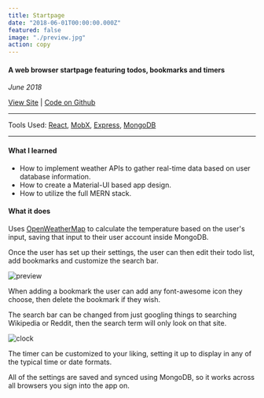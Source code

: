 ```yaml
---
title: Startpage
date: "2018-06-01T00:00:00.000Z"
featured: false
image: "./preview.jpg"
action: copy
---
```


#### A web browser startpage featuring todos, bookmarks and timers

_June 2018_

[View Site](https://startpage-spduk.herokuapp.com/) | [Code on Github](https://github.com/SPDUK/startpage)

---

Tools Used: [React](https://reactjs.org/), [MobX](https://github.com/mobxjs/mobx), [Express](https://expressjs.com/), [MongoDB](https://www.mongodb.com/)

---

#### What I learned

- How to implement weather APIs to gather real-time data based on user database information.
- How to create a Material-UI based app design.
- How to utilize the full MERN stack.

#### What it does

Uses [OpenWeatherMap](https://openweathermap.org/) to calculate the temperature based on the user's input, saving that input to their user account inside MongoDB.

Once the user has set up their settings, the user can then edit their todo list, add bookmarks and customize the search bar.

![preview](https://camo.githubusercontent.com/ec276cdad702074ceac015ec3ae8852ae40bd8e5/68747470733a2f2f692e696d6775722e636f6d2f3178384b386d752e6a7067)

When adding a bookmark the user can add any font-awesome icon they choose, then delete the bookmark if they wish.

The search bar can be changed from just googling things to searching Wikipedia or Reddit, then the search term will only look on that site.

![clock](https://res.cloudinary.com/dmjolhdaq/image/upload/v1561997673/startpage/startpage-clock.jpg)

The timer can be customized to your liking, setting it up to display in any of the typical time or date formats.

All of the settings are saved and synced using MongoDB, so it works across all browsers you sign into the app on.
